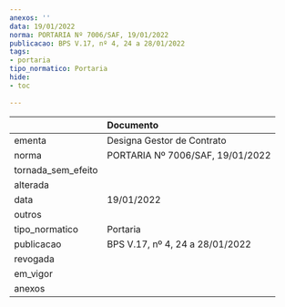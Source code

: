 ```yaml
---
anexos: ''
data: 19/01/2022
norma: PORTARIA Nº 7006/SAF, 19/01/2022
publicacao: BPS V.17, nº 4, 24 a 28/01/2022
tags:
- portaria
tipo_normatico: Portaria
hide: 
- toc 
 
---
```


|                    | Documento                        |
|:-------------------|:---------------------------------|
| ementa             | Designa Gestor de Contrato       |
| norma              | PORTARIA Nº 7006/SAF, 19/01/2022 |
| tornada_sem_efeito |                                  |
| alterada           |                                  |
| data               | 19/01/2022                       |
| outros             |                                  |
| tipo_normatico     | Portaria                         |
| publicacao         | BPS V.17, nº 4, 24 a 28/01/2022  |
| revogada           |                                  |
| em_vigor           |                                  |
| anexos             |                                  |
